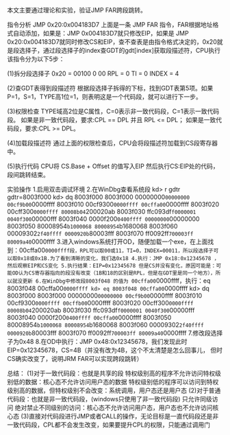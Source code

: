 本文主要通过理论和实验，验证JMP FAR跨段跳转。

指令分析
JMP 0x20:0x004183D7
上面是一条 JMP FAR 指令，FAR根据地址格式自动添加，如果是：JMP 0x004183D7就只修改EIP，如果是 JMP 0x20:0x004183D7就同时修改CS和EIP，查不查表是由指令格式决定的，0x20就是段选择子，通过段选择子的index查GDT的gdt[index]获取段描述符，CPU执行该指令分为以下5步：

(1)拆分段选择子
0x20 = 00100 0 00
RPL = 0
TI = 0
INDEX = 4

(2)查GDT表得到段描述符
根据段选择子拆得的下标，找到GDT表第5项。如果P=1，S=1，TYPE高1位=1，则表明这是一个代码段，就可以进行下一步。

(3)权限检查
TYPE域高2位是C属性，C=0表示非一致代码段，C=1表示一致代码段。
如果是非一致代码段，要求:CPL == DPL 并且 RPL <= DPL；
如果是一致代码段，要求:CPL >= DPL。

(4)加载段描述符
通过上面的权限检查后，CPU会将段描述符加载到CS段寄存器中。

(5)执行代码
CPU将 CS.Base + Offset 的值写入EIP 然后执行CS:EIP处的代码，段间跳转结束。

实验操作
1.启用双击调试环境
2.在WinDbg查看系统段
kd> r gdtr
gdtr=8003f000
kd> dq 8003f000
8003f000  00000000`00000000 00cf9b00`0000ffff
8003f010  00cf9300`0000ffff 00cffa00`0000ffff
8003f020  00cff300`0000ffff 80008b04`200020ab
8003f030  ffc093df`f0000001 0040f300`00000fff
8003f040  0000f200`0400ffff 00000000`00000000
8003f050  80008954`b1000068 80008954`b1680068
8003f060  00009302`2f40ffff 0000920b`80003fff
8003f070  ff0092ff`700003ff 80009a40`0000ffff
3.进入windows系统打开OD，随便加载一个exe，在上面找到：00cffa00`0000ffff段，RPL可以取00或11，TI=0，INDEX=00011，所以段选择子可以取0x18或0x1B.为了看到清晰的变化，我们选0x18
4.执行：JMP 0x18:0x12345678 ，然后观察EIP和CS变化
5.执行结果：EIP=0x12345678 但是CS并没有变化，原因可能是：可能OD认为CS寄存器指向的段没有改变（1B和18的区别是RPL，但是在GDT里是同一个地方），所以就没更新
6.在WinDbg中修改段8003f048 的值为 00cffa00`0000ffff，执行：eq 8003f048 00cffa00`0000ffff
kd> eq 8003f048 00cffa00`0000ffff
kd> dq 8003f000
8003f000  00000000`00000000 00cf9b00`0000ffff
8003f010  00cf9300`0000ffff 00cffb00`0000ffff
8003f020  00cff300`0000ffff 80008b04`200020ab
8003f030  ffc093df`f0000001 0040f300`00000fff
8003f040  0000f200`0400ffff 00cffa00`0000ffff
8003f050  80008954`b1000068 80008954`b1680068
8003f060  00009302`2f40ffff 0000920b`80003fff
8003f070  ff0092ff`700003ff 80009a40`0000ffff
7.修改段选择子为0x48
8.在OD中执行：JMP 0x48:0x12345678，我们发现此时EIP=0x12345678，CS=4B（并没有改为4B，这个不太清楚是怎么回事儿， 但时CS确实改变了，说明JRM FAR可以实现跨段跳转）

总结：
(1)对于一致代码段：也就是共享的段
特权级别高的程序不允许访问特权级别低的数据：核心态不允许访问用户态的数据
特权级别低的程序可以访问到特权级别高的数据，但特权级别不会改变：系统调用，用户态还是用户态
(2)对于普通代码段：也就是非一致代码段，(windows只使用了非一致代码段)
只允许同级访问
绝对禁止不同级别的访问：核心态不允许访问用户态，用户态也不允许访问核心态
(3)直接对代码段进行JMP或者CALL的操作，无论目标是一直代码段还是非一致代码段，CPL都不会发生改变，如果要提升CPL的权限，只能通过调用门

